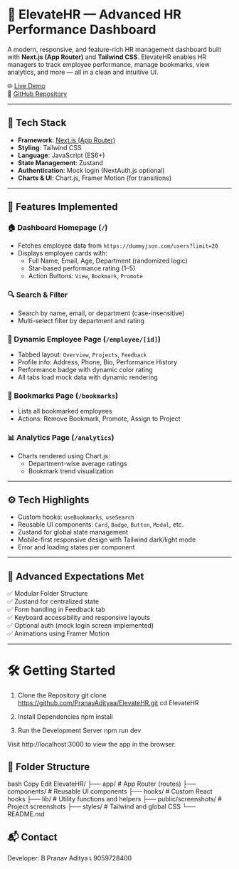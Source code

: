 # 💼 ElevateHR — Advanced HR Performance Dashboard

A modern, responsive, and feature-rich HR management dashboard built with **Next.js (App Router)** and **Tailwind CSS**. ElevateHR enables HR managers to track employee performance, manage bookmarks, view analytics, and more — all in a clean and intuitive UI.

🌐 [Live Demo](https://elevate-hr.vercel.app/)  
📂 [GitHub Repository](https://github.com/PranavAdityaa/ElevateHR)

---

## 🔧 Tech Stack

- **Framework**: [Next.js (App Router)](https://nextjs.org/docs/app)
- **Styling**: Tailwind CSS
- **Language**: JavaScript (ES6+)
- **State Management**: Zustand
- **Authentication**: Mock login (NextAuth.js optional)
- **Charts & UI**: Chart.js, Framer Motion (for transitions)

---

## 🚀 Features Implemented

### 🏠 Dashboard Homepage (`/`)
- Fetches employee data from `https://dummyjson.com/users?limit=20`
- Displays employee cards with:
  - Full Name, Email, Age, Department (randomized logic)
  - Star-based performance rating (1–5)
  - Action Buttons: `View`, `Bookmark`, `Promote`

### 🔍 Search & Filter
- Search by name, email, or department (case-insensitive)
- Multi-select filter by department and rating

### 👤 Dynamic Employee Page (`/employee/[id]`)
- Tabbed layout: `Overview`, `Projects`, `Feedback`
- Profile info: Address, Phone, Bio, Performance History
- Performance badge with dynamic color rating
- All tabs load mock data with dynamic rendering

### 📌 Bookmarks Page (`/bookmarks`)
- Lists all bookmarked employees
- Actions: Remove Bookmark, Promote, Assign to Project

### 📊 Analytics Page (`/analytics`)
- Charts rendered using Chart.js:
  - Department-wise average ratings
  - Bookmark trend visualization

---

## ⚙️ Tech Highlights

- Custom hooks: `useBookmarks`, `useSearch`
- Reusable UI components: `Card`, `Badge`, `Button`, `Modal`, etc.
- Zustand for global state management
- Mobile-first responsive design with Tailwind dark/light mode
- Error and loading states per component

---

## 🧠 Advanced Expectations Met

✅ Modular Folder Structure  
✅ Zustand for centralized state  
✅ Form handling in Feedback tab  
✅ Keyboard accessibility and responsive layouts  
✅ Optional auth (mock login screen implemented)  
✅ Animations using Framer Motion  

---

# 🛠️ Getting Started
1. Clone the Repository
git clone https://github.com/PranavAdityaa/ElevateHR.git
cd ElevateHR

2. Install Dependencies
npm install

3. Run the Development Server
npm run dev

Visit http://localhost:3000 to view the app in the browser.

## 📁 Folder Structure
bash
Copy
Edit
ElevateHR/
├── app/                # App Router (routes)
├── components/         # Reusable UI components
├── hooks/              # Custom React hooks
├── lib/                # Utility functions and helpers
├── public/screenshots/ # Project screenshots
├── styles/             # Tailwind and global CSS
└── README.md

## 📬 Contact
Developer: B Pranav Aditya
📞 9059728400


